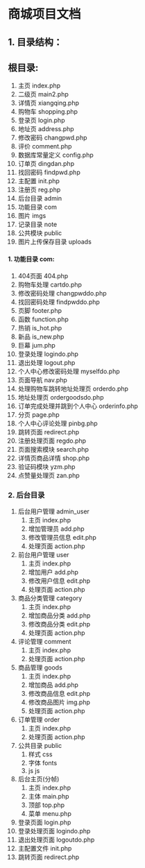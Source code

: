 # 商城项目文档

## 1. 目录结构：


## 根目录:
1. 主页  		index.php
2. 二级页 		main2.php
3. 详情页 		xiangqing.php
4. 购物车		shopping.php
5. 登录页 		login.php
6. 地址页		address.php
7. 修改密码		changpwd.php
8. 评价 			comment.php
9. 数据库常量定义  	config.php
10. 订单页			dingdan.php
11. 找回密码  		findpwd.php
12. 主配置 			init.php
13. 注册页			reg.php
14. 后台目录			admin
15. 功能目录			com
16. 图片				imgs
17. 记录目录			note
18. 公共模块			public
19. 图片上传保存目录	uploads

#### 1. 功能目录 com:
1. 404页面 		404.php  
2. 购物车处理 	cartdo.php  
3. 修改密码处理	changpwddo.php
4. 找回密码处理   findpwddo.php
5. 页脚			footer.php
6. 函数			function.php
7. 热销			is_hot.php
8. 新品			is_new.php
9. 巨幕			jum.php
10. 登录处理		logindo.php
11. 退出处理		logout.php
12. 个人中心修改密码处理       myselfdo.php
13. 页面导航					nav.php
14. 处理购物车跳转地址处理页   orderdo.php
15. 地址处理页				ordergoodsdo.php
16. 订单完成处理并跳到个人中心	orderinfo.php
17. 分页						page.php
18. 个人中心评论处理			pinbg.php
19. 跳转页面					redirect.php
20. 注册处理页面				regdo.php
21. 页面搜索模块				search.php
22. 详情页商品详情			shop.php
23. 验证码模块				yzm.php
24. 点赞量处理页  			zan.php

### 2. 后台目录
1. 后台用户管理		admin_user
	1. 主页				index.php
	2. 增加管理员			add.php
	3. 修改管理员信息		edit.php
	4. 处理页面			action.php
2. 前台用户管理		user
	1. 主页				index.php
	2. 增加用户			add.php
	3. 修改用户信息		edit.php
	4. 处理页面			action.php
3. 商品分类管理		category
	1. 主页				index.php
	2. 增加商品分类			add.php
	3. 修改商品分类		edit.php
	4. 处理页面			action.php
4. 评论管理			comment
	1. 主页				index.php
	2. 处理页面			action.php
5. 商品管理			goods
	1. 主页				index.php
	2. 增加商品			add.php
	3. 修改商品信息		edit.php
	4. 修改商品图片		img.php
	4. 处理页面			action.php
6. 订单管理			order
	1. 主页				index.php
	2. 处理页面			action.php
7. 公共目录			public
	1. 样式			css
	2. 字体    		fonts
	3. js			js
8. 后台主页(分帧)
	1. 主页			index.php
	2. 主体			main.php
	3. 顶部			top.php
	4. 菜单			menu.php 
9. 登录页面			login.php
10. 登录处理页面		logindo.php
11. 退出处理页面		logoutdo.php
12. 主配置文件		init.php
13. 跳转页面			redirect.php
